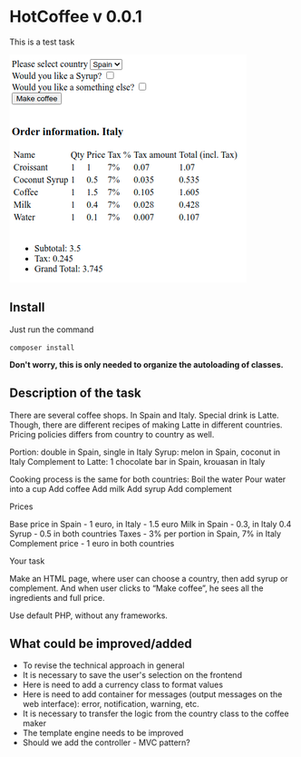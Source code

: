 # HotCoffee v 0.0.1

This is a test task

![Alt text](media/img.png "Screen")


## Install

Just run the command

`composer install`

**Don't worry, this is only needed to organize the autoloading of classes.**


## Description of the task
There are several coffee shops. In Spain and Italy. Special drink is Latte.
Though, there are different recipes of making Latte in different countries. Pricing policies differs from country to country as well.

Portion: double in Spain, single in Italy
Syrup: melon in Spain, coconut in Italy
Complement to Latte: 1 chocolate bar in Spain, krouasan in Italy

Cooking process is the same for both countries:
Boil the water
Pour water into a cup
Add coffee
Add milk
Add syrup
Add complement

Prices

Base price in Spain - 1 euro, in Italy - 1.5 euro
Milk in Spain - 0.3, in Italy 0.4
Syrup - 0.5 in both countries
Taxes - 3% per portion in Spain, 7% in Italy
Complement price - 1 euro in both countries

Your task

Make an HTML page, where user can choose a country, then add syrup or complement. And when user clicks to “Make coffee”, he sees all the ingredients and full price.

Use default PHP, without any frameworks.


## What could be improved/added
- To revise the technical approach in general
- It is necessary to save the user's selection on the frontend
- Here is need to add a currency class to format values
- Here is need to add container for messages (output messages on the web interface): error, notification, warning, etc.
- It is necessary to transfer the logic from the country class to the coffee maker
- The template engine needs to be improved
- Should we add the controller - MVC pattern?
